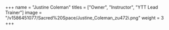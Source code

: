 +++
name = "Justine Coleman"
titles = ["Owner", "Instructor", "YTT Lead Trainer"]
image = "/v1586451077/Sacred%20Space/Justine_Coleman_zu472i.png"
weight = 3
+++